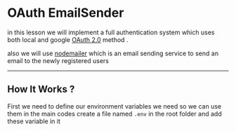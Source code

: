 # OAuth EmailSender
in this lesson we will implement a full authentication system which uses both local and google [OAuth 2.0](https://oauth.net/2/) method .

also we will use [nodemailer](https://nodemailer.com/) which is an email sending service to send an email to the newly registered users 

---
## How It Works ?
First we need to define our environment variables we need so we can use them in the main codes
create a file named `.env` in the root folder and add these variable in it
```

```
